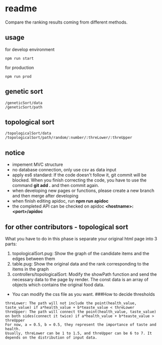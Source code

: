 readme
====

Compare the ranking results coming from different methods.

## usage

for develop environment

```
npm run start
```

for production

```
npm run prod
```

## genetic sort

```
/geneticSort/data
/geneticSort/path
```

## topological sort

```
/topologicalSort/data
/topologicalSort/path/random/:number/:threLower/:threUpper
```

## notice

* impement MVC structure
* no database connection, only use csv as data input
* apply es6 standard: If the code doesn't follow it, git commit will be blocked. When you finish correcting the code, you have to use the command **git add .** and then commit again.
* when developing new pages or functions, please create a new branch and then merge after developing
* when finish editing apidoc, run **npm run apidoc**
* the completed API can be checked on apidoc **\<hostname\>:\<port\>/apidoc**

## for other contributors - topological sort

What you have to do in this phase is separate your original html page into 3 parts:

1. topologicalSort.pug: Show the graph of the candidate items and the edges between them
2. table.pug: Show the original data and the rank corresponding to the items in the graph
3. controllers/topologicalSort: Modify the showPath function and send the necessary data to the page by render. The const data is an array of objects which contains the original food data.

* You can modify the css file as you want.
###How to decide thresholds
```
threLower: The path will not include the point(health_value, taste_value) if a*health_value + b*teaste_value < threLower 
threUpper: The path will connect the point(health_value, taste_value) on both sides(connect it twice) if a*health_value + b*teaste_value > threUpper
For now, a = 0.5, b = 0.5, they represent the importance of taste and health.
Usually, threLower can be 1 to 1.5, and threUpper can be 6 to 7. It depends on the distribution of input data.
```
